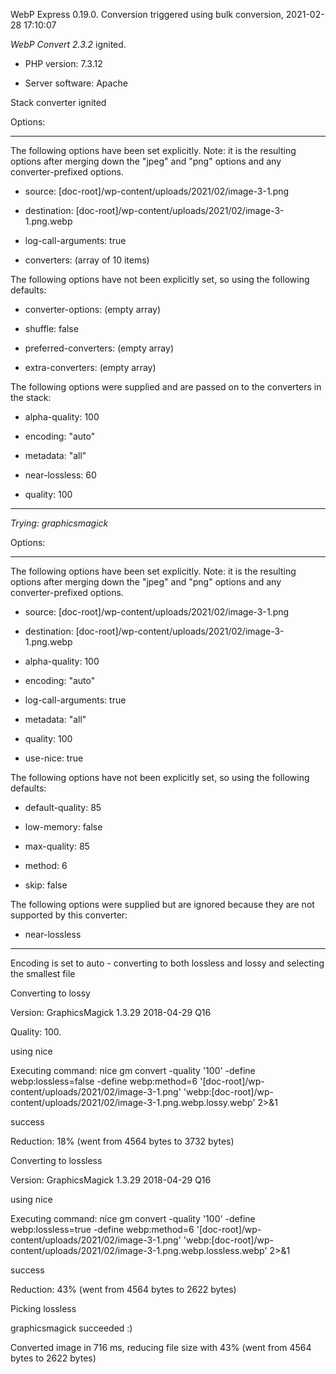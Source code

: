 WebP Express 0.19.0. Conversion triggered using bulk conversion, 2021-02-28 17:10:07

*WebP Convert 2.3.2*  ignited.
- PHP version: 7.3.12
- Server software: Apache

Stack converter ignited

Options:
------------
The following options have been set explicitly. Note: it is the resulting options after merging down the "jpeg" and "png" options and any converter-prefixed options.
- source: [doc-root]/wp-content/uploads/2021/02/image-3-1.png
- destination: [doc-root]/wp-content/uploads/2021/02/image-3-1.png.webp
- log-call-arguments: true
- converters: (array of 10 items)

The following options have not been explicitly set, so using the following defaults:
- converter-options: (empty array)
- shuffle: false
- preferred-converters: (empty array)
- extra-converters: (empty array)

The following options were supplied and are passed on to the converters in the stack:
- alpha-quality: 100
- encoding: "auto"
- metadata: "all"
- near-lossless: 60
- quality: 100
------------


*Trying: graphicsmagick* 

Options:
------------
The following options have been set explicitly. Note: it is the resulting options after merging down the "jpeg" and "png" options and any converter-prefixed options.
- source: [doc-root]/wp-content/uploads/2021/02/image-3-1.png
- destination: [doc-root]/wp-content/uploads/2021/02/image-3-1.png.webp
- alpha-quality: 100
- encoding: "auto"
- log-call-arguments: true
- metadata: "all"
- quality: 100
- use-nice: true

The following options have not been explicitly set, so using the following defaults:
- default-quality: 85
- low-memory: false
- max-quality: 85
- method: 6
- skip: false

The following options were supplied but are ignored because they are not supported by this converter:
- near-lossless
------------

Encoding is set to auto - converting to both lossless and lossy and selecting the smallest file

Converting to lossy
Version: GraphicsMagick 1.3.29 2018-04-29 Q16 
Quality: 100. 
using nice
Executing command: nice gm convert -quality '100' -define webp:lossless=false -define webp:method=6 '[doc-root]/wp-content/uploads/2021/02/image-3-1.png' 'webp:[doc-root]/wp-content/uploads/2021/02/image-3-1.png.webp.lossy.webp' 2>&1
success
Reduction: 18% (went from 4564 bytes to 3732 bytes)

Converting to lossless
Version: GraphicsMagick 1.3.29 2018-04-29 Q16 
using nice
Executing command: nice gm convert -quality '100' -define webp:lossless=true -define webp:method=6 '[doc-root]/wp-content/uploads/2021/02/image-3-1.png' 'webp:[doc-root]/wp-content/uploads/2021/02/image-3-1.png.webp.lossless.webp' 2>&1
success
Reduction: 43% (went from 4564 bytes to 2622 bytes)

Picking lossless
graphicsmagick succeeded :)

Converted image in 716 ms, reducing file size with 43% (went from 4564 bytes to 2622 bytes)
